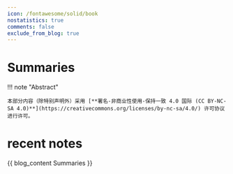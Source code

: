 ```yaml
---
icon: /fontawesome/solid/book
nostatistics: true
comments: false
exclude_from_blog: true
---
```

# Summaries

!!! note "Abstract"

    本部分内容（除特别声明外）采用 [**署名-非商业性使用-保持一致 4.0 国际 (CC BY-NC-SA 4.0)**](https://creativecommons.org/licenses/by-nc-sa/4.0/) 许可协议进行许可。
    
# recent notes

{{ blog_content Summaries }}

